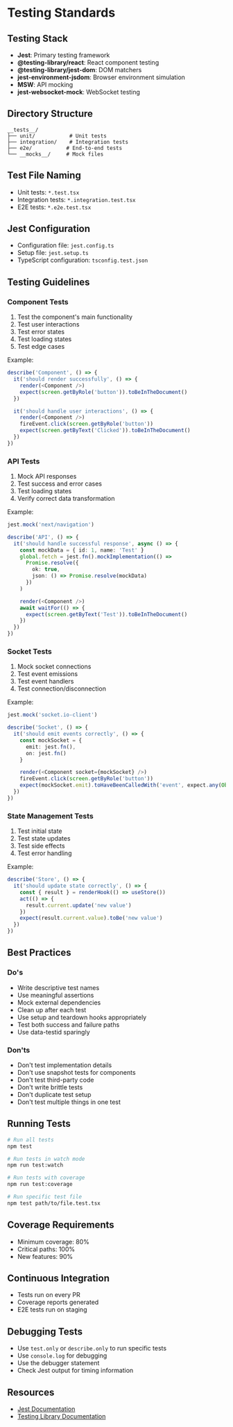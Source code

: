 # Testing Standards

## Testing Stack
- **Jest**: Primary testing framework
- **@testing-library/react**: React component testing
- **@testing-library/jest-dom**: DOM matchers
- **jest-environment-jsdom**: Browser environment simulation
- **MSW**: API mocking
- **jest-websocket-mock**: WebSocket testing

## Directory Structure
```
__tests__/
├── unit/           # Unit tests
├── integration/    # Integration tests
├── e2e/           # End-to-end tests
└── __mocks__/     # Mock files
```

## Test File Naming
- Unit tests: `*.test.tsx`
- Integration tests: `*.integration.test.tsx`
- E2E tests: `*.e2e.test.tsx`

## Jest Configuration
- Configuration file: `jest.config.ts`
- Setup file: `jest.setup.ts`
- TypeScript configuration: `tsconfig.test.json`

## Testing Guidelines

### Component Tests
1. Test the component's main functionality
2. Test user interactions
3. Test error states
4. Test loading states
5. Test edge cases

Example:
```typescript
describe('Component', () => {
  it('should render successfully', () => {
    render(<Component />)
    expect(screen.getByRole('button')).toBeInTheDocument()
  })

  it('should handle user interactions', () => {
    render(<Component />)
    fireEvent.click(screen.getByRole('button'))
    expect(screen.getByText('Clicked')).toBeInTheDocument()
  })
})
```

### API Tests
1. Mock API responses
2. Test success and error cases
3. Test loading states
4. Verify correct data transformation

Example:
```typescript
jest.mock('next/navigation')

describe('API', () => {
  it('should handle successful response', async () => {
    const mockData = { id: 1, name: 'Test' }
    global.fetch = jest.fn().mockImplementation(() =>
      Promise.resolve({
        ok: true,
        json: () => Promise.resolve(mockData)
      })
    )

    render(<Component />)
    await waitFor(() => {
      expect(screen.getByText('Test')).toBeInTheDocument()
    })
  })
})
```

### Socket Tests
1. Mock socket connections
2. Test event emissions
3. Test event handlers
4. Test connection/disconnection

Example:
```typescript
jest.mock('socket.io-client')

describe('Socket', () => {
  it('should emit events correctly', () => {
    const mockSocket = {
      emit: jest.fn(),
      on: jest.fn()
    }

    render(<Component socket={mockSocket} />)
    fireEvent.click(screen.getByRole('button'))
    expect(mockSocket.emit).toHaveBeenCalledWith('event', expect.any(Object))
  })
})
```

### State Management Tests
1. Test initial state
2. Test state updates
3. Test side effects
4. Test error handling

Example:
```typescript
describe('Store', () => {
  it('should update state correctly', () => {
    const { result } = renderHook(() => useStore())
    act(() => {
      result.current.update('new value')
    })
    expect(result.current.value).toBe('new value')
  })
})
```

## Best Practices

### Do's
- Write descriptive test names
- Use meaningful assertions
- Mock external dependencies
- Clean up after each test
- Use setup and teardown hooks appropriately
- Test both success and failure paths
- Use data-testid sparingly

### Don'ts
- Don't test implementation details
- Don't use snapshot tests for components
- Don't test third-party code
- Don't write brittle tests
- Don't duplicate test setup
- Don't test multiple things in one test

## Running Tests
```bash
# Run all tests
npm test

# Run tests in watch mode
npm run test:watch

# Run tests with coverage
npm run test:coverage

# Run specific test file
npm test path/to/file.test.tsx
```

## Coverage Requirements
- Minimum coverage: 80%
- Critical paths: 100%
- New features: 90%

## Continuous Integration
- Tests run on every PR
- Coverage reports generated
- E2E tests run on staging

## Debugging Tests
- Use `test.only` or `describe.only` to run specific tests
- Use `console.log` for debugging
- Use the debugger statement
- Check Jest output for timing information

## Resources
- [Jest Documentation](https://jestjs.io/docs/getting-started)
- [Testing Library Documentation](https://testing-library.com/docs/) 
